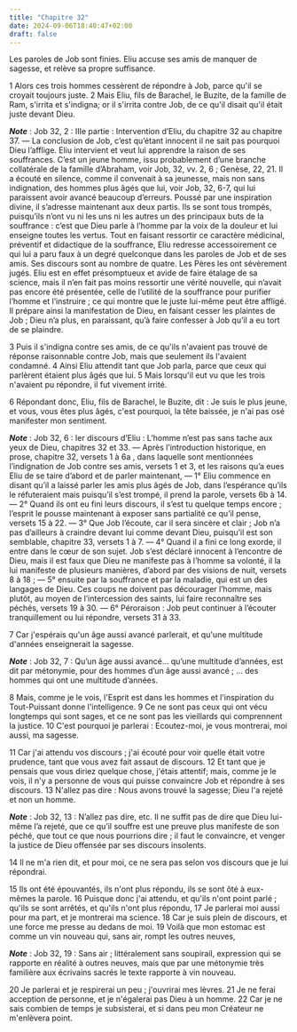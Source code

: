 ```yaml
---
title: "Chapitre 32"
date: 2024-09-06T18:40:47+02:00
draft: false
---
```



Les paroles de Job sont finies.
Eliu accuse ses amis de manquer de sagesse, et relève sa propre suffisance.


1 Alors ces trois hommes cessèrent de répondre à Job, parce qu'il se croyait toujours juste. 2 Mais Eliu, fils de Barachel, le Buzite, de la famille de Ram, s'irrita et s'indigna; or il s'irrita contre Job, de ce qu'il disait qu'il était juste devant Dieu.

***Note*** :  Job 32, 2 : IIIe partie : Intervention d’Eliu, du chapitre 32 au chapitre 37. ― La conclusion de Job, c’est qu’étant innocent il ne sait pas pourquoi Dieu l’afflige. Eliu intervient et veut lui apprendre la raison de ses souffrances. C’est un jeune homme, issu probablement d’une branche collatérale de la famille d’Abraham, voir Job, 32, vv. 2, 6 ; Genèse, 22, 21. Il a écouté en silence, comme il convenait à sa jeunesse, mais non sans indignation, des hommes plus âgés que lui, voir Job, 32, 6-7, qui lui paraissent avoir avancé beaucoup d’erreurs. Poussé par une inspiration divine, il s’adresse maintenant aux deux partis. Ils se sont tous trompés, puisqu’ils n’ont vu ni les uns ni les autres un des principaux buts de la souffrance : c’est que Dieu parle à l’homme par la voix de la douleur et lui enseigne toutes les vertus. Tout en faisant ressortir ce caractère médicinal, préventif et didactique de la souffrance, Eliu redresse accessoirement ce qui lui a paru faux à un degré quelconque dans les paroles de
Job et de ses amis. Ses discours sont au nombre de quatre. Les Pères les ont sévèrement jugés. Eliu est en effet présomptueux et avide de faire étalage de sa science, mais il n’en fait pas moins ressortir une vérité nouvelle, qui n’avait pas encore été présentée, celle de l’utilité de la souffrance pour purifier l’homme et l’instruire ; ce qui montre que le juste lui-même peut être affligé. Il prépare ainsi la manifestation de Dieu, en faisant cesser les plaintes de Job ; Dieu n’a plus, en paraissant, qu’à faire confesser à Job qu’il a eu tort de se plaindre.

3 Puis il s'indigna contre ses amis, de ce qu'ils n'avaient pas trouvé de réponse raisonnable contre Job, mais que seulement ils l'avaient condamné. 4 Ainsi Eliu attendit tant que Job parla, parce que ceux qui parlèrent étaient plus âgés que lui. 5 Mais lorsqu'il eut vu que les trois n'avaient pu répondre, il fut vivement irrité.


6 Répondant donc, Eliu, fils de Barachel, le Buzite, dit : Je suis le plus jeune, et vous, vous êtes plus âgés, c'est pourquoi, la tête baissée, je n'ai pas osé manifester mon sentiment.

***Note*** :  Job 32, 6 : Ier discours d’Eliu : L’homme n’est pas sans tache aux yeux de Dieu, chapitres 32 et 33. ― Après l’introduction historique, en prose, chapitre 32, versets 1 à 6a , dans laquelle sont mentionnées l’indignation de Job contre ses amis, versets 1 et 3, et les raisons qu’a eues Eliu de se taire d’abord et de parler maintenant, ― 1° Eliu commence en disant qu’il a laissé parler les amis plus âgés de Job, dans l’espérance qu’ils le réfuteraient mais puisqu’il s’est trompé, il prend la parole, versets 6b à 14. ― 2° Quand ils ont eu fini leurs discours, il s’est tu quelque temps encore ; l’esprit le pousse maintenant à exposer sans partialité ce qu’il pense, versets 15 à 22. ― 3° Que Job l’écoute, car il sera sincère et clair ; Job n’a pas d’ailleurs à craindre devant lui comme devant Dieu, puisqu’il est son semblable, chapitre 33, versets 1 à 7. ― 4° Quand il a fini ce long exorde, il entre dans le cœur de son sujet. Job s’est déclaré innocent à l’encontre de Dieu, mais il est faux que Dieu ne
manifeste pas à l’homme sa volonté, il la lui manifeste de plusieurs manières, d’abord par des visions de nuit, versets 8 à 18 ; ― 5° ensuite par la souffrance et par la maladie, qui est un des langages de Dieu. Ces coups ne doivent pas décourager l’homme, mais plutôt, au moyen de l’intercession des saints, lui faire reconnaître ses péchés, versets 19 à 30. ― 6° Péroraison : Job peut continuer à l’écouter tranquillement ou lui répondre, versets 31 à 33.


7 Car j'espérais qu'un âge aussi avancé parlerait, et qu'une multitude d'années enseignerait la sagesse.

***Note*** :  Job 32, 7 : Qu’un âge aussi avancé… qu’une multitude d’années, est dit par métonymie, pour des hommes d’un âge aussi avancé ; … des hommes qui ont une multitude d’années.

8 Mais, comme je le vois, l'Esprit est dans les hommes et l'inspiration du Tout-Puissant donne l'intelligence. 9 Ce ne sont pas ceux qui ont vécu longtemps qui sont sages, et ce ne sont pas les vieillards qui comprennent la justice. 10 C'est pourquoi je parlerai : Ecoutez-moi, je vous montrerai, moi aussi, ma sagesse.


11 Car j'ai attendu vos discours ; j'ai écouté pour voir quelle était votre prudence, tant que vous avez fait assaut de discours. 12 Et tant que je pensais que vous diriez quelque chose, j'étais attentif; mais, comme je le vois, il n'y a personne de vous qui puisse convaincre Job et répondre à ses discours. 13 N'allez pas dire : Nous avons trouvé la sagesse; Dieu l'a rejeté et non un homme.

***Note*** :  Job 32, 13 : N’allez pas dire, etc. Il ne suffit pas de dire que Dieu lui-même l’a rejeté, que ce qu’il souffre est une preuve plus manifeste de son péché, que tout ce que nous pourrions dire ; il faut le convaincre, et venger la justice de Dieu offensée par ses discours insolents.

14 Il ne m'a rien dit, et pour moi, ce ne sera pas selon vos discours que je lui répondrai.


15 Ils ont été épouvantés, ils n'ont plus répondu, ils se sont ôté à eux-mêmes la parole. 16 Puisque donc j'ai attendu, et qu'ils n'ont point parlé ; qu'ils se sont arrêtés, et qu'ils n'ont plus répondu, 17 Je parlerai moi aussi pour ma part, et je montrerai ma science. 18 Car je suis plein de discours, et une force me presse au dedans de moi. 19 Voilà que mon estomac est comme un vin nouveau qui, sans air, rompt les outres neuves,

***Note*** :  Job 32, 19 : Sans air ; littéralement sans soupirail, expression qui se rapporte en réalité à outres neuves, mais que par une métonymie très familière aux écrivains sacrés le texte rapporte à vin nouveau.

20 Je parlerai et je respirerai un peu ; j'ouvrirai mes lèvres. 21 Je ne ferai acception de personne, et je n'égalerai pas Dieu à un homme. 22 Car je ne sais combien de temps je subsisterai, et si dans peu mon Créateur ne m'enlèvera point.

